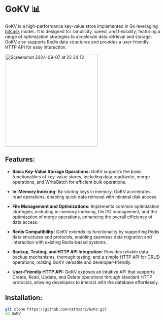 # GoKV 📊

GoKV is a high-performance key-value store implemented in Go leveraging [bitcask](https://medium.com/@arpitbhayani/bitcask-a-log-structured-fast-kv-store-c6c728a9536b) model.. It is designed for simplicity, speed, and flexibility, featuring a range of optimization strategies to accelerate data retrieval and storage. GoKV also supports Redis data structures and provides a user-friendly HTTP API for easy interaction.

<img width="300" alt="Screenshot 2024-09-07 at 22 34 12" src="https://github.com/user-attachments/assets/009ba424-68f4-4ba8-8fee-20c972a150ad">

## Features:
- **Basic Key-Value Storage Operations:** GoKV supports the basic functionalities of key-value stores, including data read/write, merge operations, and WriteBatch for efficient bulk operations.

- **In-Memory Indexing:** By storing keys in memory, GoKV accelerates read operations, enabling quick data retrieval with minimal disk access.

- **File Management and Optimizations:** Implements common optimization strategies, including in-memory indexing, file I/O management, and the optimization of merge operations, enhancing the overall efficiency of data access.

- **Redis Compatibility:** GoKV extends its functionality by supporting Redis data structures and protocols, enabling seamless data migration and interaction with existing Redis-based systems.

- **Backup, Testing, and HTTP API Integration:** Provides reliable data backup mechanisms, thorough testing, and a simple HTTP API for CRUD operations, making GoKV versatile and developer-friendly.

- **User-Friendly HTTP API:** GoKV exposes an intuitive API that supports Create, Read, Update, and Delete operations through standard HTTP protocols, allowing developers to interact with the database effortlessly.

## Installation:
```bash
git clone https://github.com/cathzzr2/GoKV.git
cd GoKV
